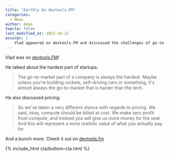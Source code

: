 ```yaml
---
title: "Earthly On devtools.FM"
categories:
  - News
author: Adam
topcta: false
last_modified_at: 2023-10-23
excerpt: |
    Vlad appeared on devtools.FM and discussed the challenges of go-to-market strategies in startups, emphasizing that it is often harder than the technology itself. He also shared a unique pricing approach where compute is billed at cost, while the value is represented by the seat price.
---
```


Vlad was on [devtools.FM](https://www.devtools.fm/episode/71)!

He talked about the hardest part of startups:

> The go-to-market part of a company is always the hardest. Maybe unless you're building rockets, self-driving cars or something, it's almost always the go-to-market that is harder than the tech.

He also discussed pricing:

> So we've taken a very different stance with regards to pricing. We said, okay, compute should be billed at cost. We make zero profit from compute, and instead you will give us more money for the seat. And this will represent a more realistic value of what you actually pay for

And a bunch more. Check it out on [devtools.fm](https://www.devtools.fm/episode/71)

{% include_html cta/bottom-cta.html %}
